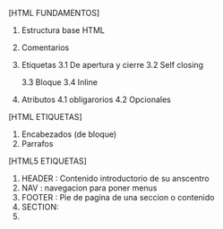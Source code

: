 [HTML FUNDAMENTOS]
1. Estructura base HTML
2. Comentarios
3. Etiquetas
    3.1 De apertura y cierre
    3.2 Self closing

    3.3 Bloque
    3.4 Inline

4. Atributos
    4.1 obligarorios
    4.2 Opcionales

[HTML ETIQUETAS]

1. Encabezados (de bloque)
2. Parrafos

[HTML5 ETIQUETAS]

1. HEADER : Contenido introductorio de su anscentro
2. NAV    : navegacion para poner menus
3. FOOTER : Pie de pagina de una seccion o contenido
4. SECTION:
5. 